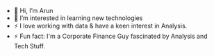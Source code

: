 - 👋 Hi, I’m Arun
- 👀 I’m interested in learning new technologies
- ⚡  I love working with data & have a keen interest in Analysis.
- ⚡ Fun fact: I'm a Corporate Finance Guy fascinated by Analysis and Tech Stuff.

